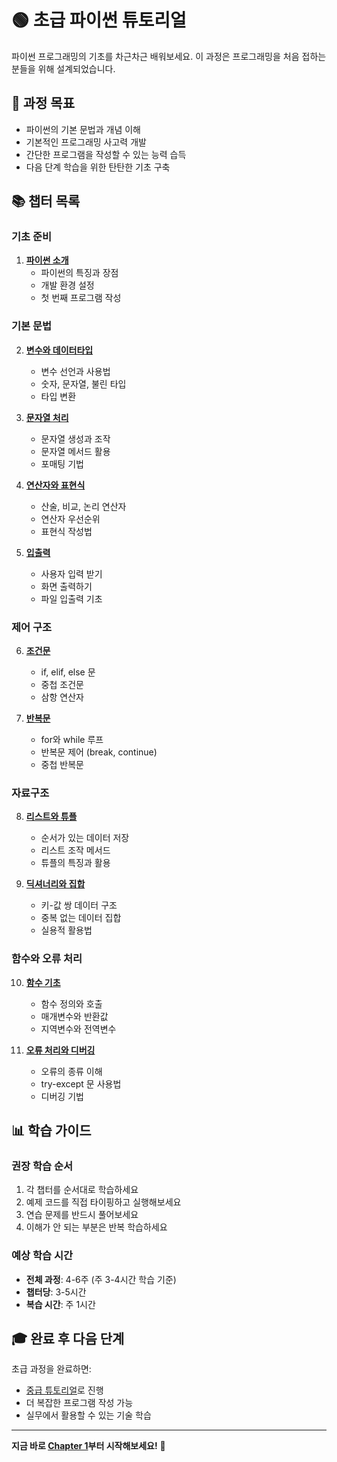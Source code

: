 # 🟢 초급 파이썬 튜토리얼

파이썬 프로그래밍의 기초를 차근차근 배워보세요. 이 과정은 프로그래밍을 처음 접하는 분들을 위해 설계되었습니다.

## 🎯 과정 목표

- 파이썬의 기본 문법과 개념 이해
- 기본적인 프로그래밍 사고력 개발
- 간단한 프로그램을 작성할 수 있는 능력 습득
- 다음 단계 학습을 위한 탄탄한 기초 구축

## 📚 챕터 목록

### 기초 준비
1. **[파이썬 소개](chapter01_python_introduction.md)** 
   - 파이썬의 특징과 장점
   - 개발 환경 설정
   - 첫 번째 프로그램 작성

### 기본 문법
2. **[변수와 데이터타입](chapter02_variables_and_datatypes.md)**
   - 변수 선언과 사용법
   - 숫자, 문자열, 불린 타입
   - 타입 변환

3. **[문자열 처리](chapter03_string_handling.md)**
   - 문자열 생성과 조작
   - 문자열 메서드 활용
   - 포매팅 기법

4. **[연산자와 표현식](chapter04_operators_expressions.md)**
   - 산술, 비교, 논리 연산자
   - 연산자 우선순위
   - 표현식 작성법

5. **[입출력](chapter05_input_output.md)**
   - 사용자 입력 받기
   - 화면 출력하기
   - 파일 입출력 기초

### 제어 구조
6. **[조건문](chapter06_conditional_statements.md)**
   - if, elif, else 문
   - 중첩 조건문
   - 삼항 연산자

7. **[반복문](chapter07_loops.md)**
   - for와 while 루프
   - 반복문 제어 (break, continue)
   - 중첩 반복문

### 자료구조
8. **[리스트와 튜플](chapter08_lists_tuples.md)**
   - 순서가 있는 데이터 저장
   - 리스트 조작 메서드
   - 튜플의 특징과 활용

9. **[딕셔너리와 집합](chapter09_dictionaries_sets.md)**
   - 키-값 쌍 데이터 구조
   - 중복 없는 데이터 집합
   - 실용적 활용법

### 함수와 오류 처리
10. **[함수 기초](chapter10_functions_basics.md)**
    - 함수 정의와 호출
    - 매개변수와 반환값
    - 지역변수와 전역변수

11. **[오류 처리와 디버깅](chapter11_error_handling_debugging.md)**
    - 오류의 종류 이해
    - try-except 문 사용법
    - 디버깅 기법

## 📊 학습 가이드

### 권장 학습 순서
1. 각 챕터를 순서대로 학습하세요
2. 예제 코드를 직접 타이핑하고 실행해보세요
3. 연습 문제를 반드시 풀어보세요
4. 이해가 안 되는 부분은 반복 학습하세요

### 예상 학습 시간
- **전체 과정**: 4-6주 (주 3-4시간 학습 기준)
- **챕터당**: 3-5시간
- **복습 시간**: 주 1시간

## 🎓 완료 후 다음 단계

초급 과정을 완료하면:
- [중급 튜토리얼](../intermediate/)로 진행
- 더 복잡한 프로그램 작성 가능
- 실무에서 활용할 수 있는 기술 학습

---

**지금 바로 [Chapter 1](chapter01_python_introduction.md)부터 시작해보세요!** 🚀 